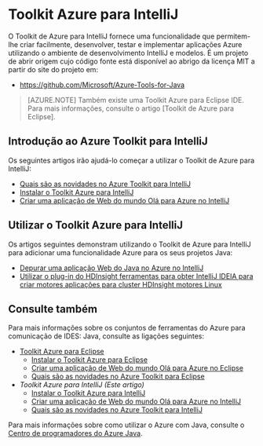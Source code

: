 <properties
    pageTitle="Toolkit Azure para IntelliJ | Microsoft Azure"
    description="Saiba mais sobre o Toolkit Azure para IntelliJ."
    services=""
    documentationCenter="java"
    authors="rmcmurray"
    manager="wpickett"
    editor=""/>

<tags
    ms.service="multiple"
    ms.workload="na"
    ms.tgt_pltfrm="multiple"
    ms.devlang="Java"
    ms.topic="article"
    ms.date="09/20/2016" 
    ms.author="robmcm;asirveda"/>

# <a name="azure-toolkit-for-intellij"></a>Toolkit Azure para IntelliJ

O Toolkit de Azure para IntelliJ fornece uma funcionalidade que permitem-lhe criar facilmente, desenvolver, testar e implementar aplicações Azure utilizando o ambiente de desenvolvimento IntelliJ e modelos. É um projeto de abrir origem cujo código fonte está disponível ao abrigo da licença MIT a partir do site do projeto em:

* <https://github.com/Microsoft/Azure-Tools-for-Java>

> [AZURE.NOTE] Também existe uma Toolkit Azure para Eclipse IDE. Para mais informações, consulte o artigo [Toolkit de Azure para Eclipse].

## <a name="getting-started-with-the-azure-toolkit-for-intellij"></a>Introdução ao Azure Toolkit para IntelliJ

Os seguintes artigos irão ajudá-lo começar a utilizar o Toolkit de Azure para IntelliJ:

* [Quais são as novidades no Azure Toolkit para IntelliJ]
* [Instalar o Toolkit Azure para IntelliJ]
* [Criar uma aplicação de Web do mundo Olá para Azure no IntelliJ]

## <a name="using-the-azure-toolkit-for-intellij"></a>Utilizar o Toolkit Azure para IntelliJ

Os artigos seguintes demonstram utilizando o Toolkit de Azure para IntelliJ para adicionar uma funcionalidade Azure para os seus projetos Java:

* [Depurar uma aplicação Web do Java no Azure no IntelliJ]
* [Utilizar o plug-in do HDInsight ferramentas para obter IntelliJ IDEIA para criar motores aplicações para cluster HDInsight motores Linux][HDInsight Tools Plugin for IntelliJ]

## <a name="see-also"></a>Consulte também

Para mais informações sobre os conjuntos de ferramentas do Azure para comunicação de IDES: Java, consulte as ligações seguintes:

- [Toolkit Azure para Eclipse]
  - [Instalar o Toolkit Azure para Eclipse]
  - [Criar uma aplicação de Web do mundo Olá para Azure no Eclipse]
  - [Quais são as novidades no Azure Toolkit para Eclipse]
- *Toolkit Azure para IntelliJ (Este artigo)*
  - [Instalar o Toolkit Azure para IntelliJ]
  - [Criar uma aplicação de Web do mundo Olá para Azure no IntelliJ]
  - [Quais são as novidades no Azure Toolkit para IntelliJ]

Para mais informações sobre como utilizar o Azure com Java, consulte o [Centro de programadores do Azure Java].

<!-- URL List -->

[Toolkit Azure para Eclipse]: ./azure-toolkit-for-eclipse.md
[Azure Toolkit for IntelliJ]: ./azure-toolkit-for-intellij.md
[Criar uma aplicação de Web do mundo Olá para Azure no Eclipse]: ./app-service-web/app-service-web-eclipse-create-hello-world-web-app.md
[Criar uma aplicação de Web do mundo Olá para Azure no IntelliJ]: ./app-service-web/app-service-web-intellij-create-hello-world-web-app.md
[Instalar o Toolkit Azure para Eclipse]: ./azure-toolkit-for-eclipse-installation.md
[Instalar o Toolkit Azure para IntelliJ]: ./azure-toolkit-for-intellij-installation.md
[Quais são as novidades no Azure Toolkit para Eclipse]: ./azure-toolkit-for-eclipse-whats-new.md
[Quais são as novidades no Azure Toolkit para IntelliJ]: ./azure-toolkit-for-intellij-whats-new.md

[Centro de programadores do Azure Java]: https://azure.microsoft.com/develop/java/

[Depurar uma aplicação Web do Java no Azure no IntelliJ]: ./app-service-web/app-service-web-debug-java-web-app-in-intellij.md
[HDInsight Tools Plugin for IntelliJ]: ./hdinsight/hdinsight-apache-spark-intellij-tool-plugin.md